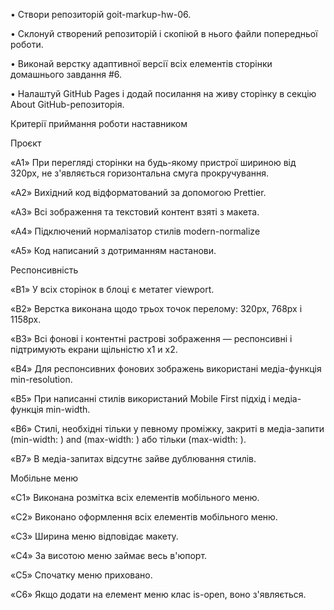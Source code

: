 • Створи репозиторій goit-markup-hw-06.

• Склонуй створений репозиторій і скопіюй в нього файли попередньої роботи.

• Виконай верстку адаптивної версії всіх елементів сторінки домашнього завдання
#6.

• Налаштуй GitHub Pages і додай посилання на живу сторінку в секцію About
GitHub-репозиторія.

Критерії приймання роботи наставником

Проєкт

«A1» При перегляді сторінки на будь-якому пристрої шириною від 320px, не
з'являється горизонтальна смуга прокручування.

«A2» Вихідний код відформатований за допомогою Prettier.

«A3» Всі зображення та текстовий контент взяті з макета.

«A4» Підключений нормалізатор стилів modern-normalize

«A5» Код написаний з дотриманням настанови.

Респонсивність

«B1» У всіх сторінок в блоці <head> є метатег viewport.

«B2» Верстка виконана щодо трьох точок перелому: 320px, 768px і 1158px.

«B3» Всі фонові і контентні растрові зображення — респонсивні і підтримують
екрани щільністю x1 и x2.

«B4» Для респонсивних фонових зображень використані медіа-функція
min-resolution.

«B5» При написанні стилів використаний Mobile First підхід і медіа-функція
min-width.

«B6» Стилі, необхідні тільки у певному проміжку, закриті в медіа-запити
(min-width: ) and (max-width: ) або тільки (max-width: ).

«B7» В медіа-запитах відсутнє зайве дублювання стилів.

Мобільне меню

«C1» Виконана розмітка всіх елементів мобільного меню.

«C2» Виконано оформлення всіх елементів мобільного меню.

«C3» Ширина меню відповідає макету.

«C4» За висотою меню займає весь в'юпорт.

«C5» Спочатку меню приховано.

«C6» Якщо додати на елемент меню клас is-open, воно з'являється.
